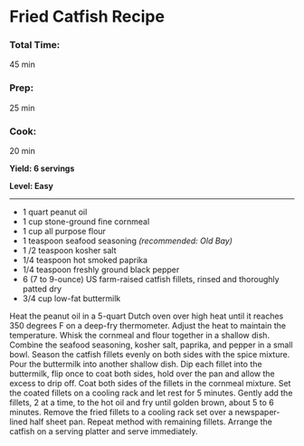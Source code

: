 # Fried Catfish Recipe

### Total Time:
45 min

### Prep:
25 min

### Cook:
20 min

**Yield: 6 servings**

**Level: Easy**

---

* 1 quart peanut oil
* 1 cup stone-ground fine cornmeal
* 1 cup all purpose flour
* 1 teaspoon seafood seasoning *(recommended: Old Bay)*
* 1 /2 teaspoon kosher salt
* 1/4 teaspoon hot smoked paprika
* 1/4 teaspoon freshly ground black pepper
* 6 (7 to 9-ounce) US farm-raised catfish fillets, rinsed and thoroughly patted dry
* 3/4 cup low-fat buttermilk

Heat the peanut oil in a 5-quart Dutch oven over high heat until it reaches 350 degrees F on a deep-fry thermometer. Adjust the heat to maintain the temperature.
Whisk the cornmeal and flour together in a shallow dish. Combine the seafood seasoning, kosher salt, paprika, and pepper in a small bowl. Season the catfish fillets evenly on both sides with the spice mixture. Pour the buttermilk into another shallow dish. Dip each fillet into the buttermilk, flip once to coat both sides, hold over the pan and allow the excess to drip off. Coat both sides of the fillets in the cornmeal mixture. Set the coated fillets on a cooling rack and let rest for 5 minutes.
Gently add the fillets, 2 at a time, to the hot oil and fry until golden brown, about 5 to 6 minutes. Remove the fried fillets to a cooling rack set over a newspaper-lined half sheet pan. Repeat method with remaining fillets. Arrange the catfish on a serving platter and serve immediately.
